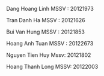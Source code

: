 Dang Hoang Linh MSSV : 20121973

Tran Danh Ha MSSV : 20121626

Bui Van Hung MSSV : 20121853

Hoang Anh Tuan MSSV : 20122673

Nguyen Tien Huy Mssv: 20121802

Hoang Thanh Long MSSV: 20122003
